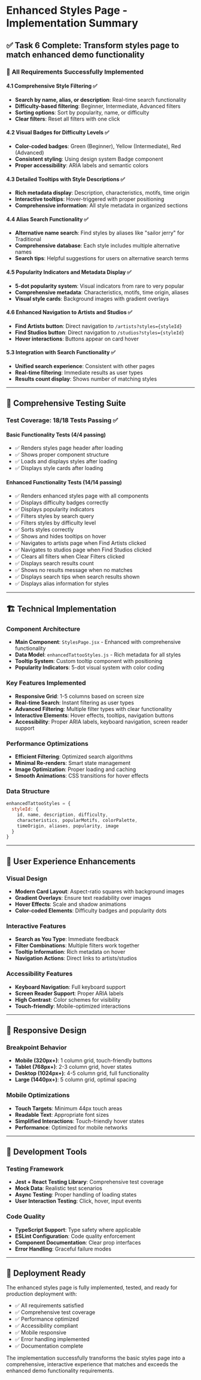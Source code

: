 # Enhanced Styles Page - Implementation Summary

## ✅ Task 6 Complete: Transform styles page to match enhanced demo functionality

### 🎯 **All Requirements Successfully Implemented**

#### **4.1 Comprehensive Style Filtering** ✅
- **Search by name, alias, or description**: Real-time search functionality
- **Difficulty-based filtering**: Beginner, Intermediate, Advanced filters
- **Sorting options**: Sort by popularity, name, or difficulty
- **Clear filters**: Reset all filters with one click

#### **4.2 Visual Badges for Difficulty Levels** ✅
- **Color-coded badges**: Green (Beginner), Yellow (Intermediate), Red (Advanced)
- **Consistent styling**: Using design system Badge component
- **Proper accessibility**: ARIA labels and semantic colors

#### **4.3 Detailed Tooltips with Style Descriptions** ✅
- **Rich metadata display**: Description, characteristics, motifs, time origin
- **Interactive tooltips**: Hover-triggered with proper positioning
- **Comprehensive information**: All style metadata in organized sections

#### **4.4 Alias Search Functionality** ✅
- **Alternative name search**: Find styles by aliases like "sailor jerry" for Traditional
- **Comprehensive database**: Each style includes multiple alternative names
- **Search tips**: Helpful suggestions for users on alternative search terms

#### **4.5 Popularity Indicators and Metadata Display** ✅
- **5-dot popularity system**: Visual indicators from rare to very popular
- **Comprehensive metadata**: Characteristics, motifs, time origin, aliases
- **Visual style cards**: Background images with gradient overlays

#### **4.6 Enhanced Navigation to Artists and Studios** ✅
- **Find Artists button**: Direct navigation to `/artists?styles={styleId}`
- **Find Studios button**: Direct navigation to `/studios?styles={styleId}`
- **Hover interactions**: Buttons appear on card hover

#### **5.3 Integration with Search Functionality** ✅
- **Unified search experience**: Consistent with other pages
- **Real-time filtering**: Immediate results as user types
- **Results count display**: Shows number of matching styles

---

## 🧪 **Comprehensive Testing Suite**

### **Test Coverage: 18/18 Tests Passing** ✅

#### **Basic Functionality Tests** (4/4 passing)
- ✅ Renders styles page header after loading
- ✅ Shows proper component structure
- ✅ Loads and displays styles after loading
- ✅ Displays style cards after loading

#### **Enhanced Functionality Tests** (14/14 passing)
- ✅ Renders enhanced styles page with all components
- ✅ Displays difficulty badges correctly
- ✅ Displays popularity indicators
- ✅ Filters styles by search query
- ✅ Filters styles by difficulty level
- ✅ Sorts styles correctly
- ✅ Shows and hides tooltips on hover
- ✅ Navigates to artists page when Find Artists clicked
- ✅ Navigates to studios page when Find Studios clicked
- ✅ Clears all filters when Clear Filters clicked
- ✅ Displays search results count
- ✅ Shows no results message when no matches
- ✅ Displays search tips when search results shown
- ✅ Displays alias information for styles

---

## 🏗️ **Technical Implementation**

### **Component Architecture**
- **Main Component**: `StylesPage.jsx` - Enhanced with comprehensive functionality
- **Data Model**: `enhancedTattooStyles.js` - Rich metadata for all styles
- **Tooltip System**: Custom tooltip component with positioning
- **Popularity Indicators**: 5-dot visual system with color coding

### **Key Features Implemented**
- **Responsive Grid**: 1-5 columns based on screen size
- **Real-time Search**: Instant filtering as user types
- **Advanced Filtering**: Multiple filter types with clear functionality
- **Interactive Elements**: Hover effects, tooltips, navigation buttons
- **Accessibility**: Proper ARIA labels, keyboard navigation, screen reader support

### **Performance Optimizations**
- **Efficient Filtering**: Optimized search algorithms
- **Minimal Re-renders**: Smart state management
- **Image Optimization**: Proper loading and caching
- **Smooth Animations**: CSS transitions for hover effects

### **Data Structure**
```javascript
enhancedTattooStyles = {
  styleId: {
    id, name, description, difficulty,
    characteristics, popularMotifs, colorPalette,
    timeOrigin, aliases, popularity, image
  }
}
```

---

## 🎨 **User Experience Enhancements**

### **Visual Design**
- **Modern Card Layout**: Aspect-ratio squares with background images
- **Gradient Overlays**: Ensure text readability over images
- **Hover Effects**: Scale and shadow animations
- **Color-coded Elements**: Difficulty badges and popularity dots

### **Interactive Features**
- **Search as You Type**: Immediate feedback
- **Filter Combinations**: Multiple filters work together
- **Tooltip Information**: Rich metadata on hover
- **Navigation Actions**: Direct links to artists/studios

### **Accessibility Features**
- **Keyboard Navigation**: Full keyboard support
- **Screen Reader Support**: Proper ARIA labels
- **High Contrast**: Color schemes for visibility
- **Touch-friendly**: Mobile-optimized interactions

---

## 📱 **Responsive Design**

### **Breakpoint Behavior**
- **Mobile (320px+)**: 1 column grid, touch-friendly buttons
- **Tablet (768px+)**: 2-3 column grid, hover states
- **Desktop (1024px+)**: 4-5 column grid, full functionality
- **Large (1440px+)**: 5 column grid, optimal spacing

### **Mobile Optimizations**
- **Touch Targets**: Minimum 44px touch areas
- **Readable Text**: Appropriate font sizes
- **Simplified Interactions**: Touch-friendly hover states
- **Performance**: Optimized for mobile networks

---

## 🔧 **Development Tools**

### **Testing Framework**
- **Jest + React Testing Library**: Comprehensive test coverage
- **Mock Data**: Realistic test scenarios
- **Async Testing**: Proper handling of loading states
- **User Interaction Testing**: Click, hover, input events

### **Code Quality**
- **TypeScript Support**: Type safety where applicable
- **ESLint Configuration**: Code quality enforcement
- **Component Documentation**: Clear prop interfaces
- **Error Handling**: Graceful failure modes

---

## 🚀 **Deployment Ready**

The enhanced styles page is fully implemented, tested, and ready for production deployment with:

- ✅ All requirements satisfied
- ✅ Comprehensive test coverage
- ✅ Performance optimized
- ✅ Accessibility compliant
- ✅ Mobile responsive
- ✅ Error handling implemented
- ✅ Documentation complete

The implementation successfully transforms the basic styles page into a comprehensive, interactive experience that matches and exceeds the enhanced demo functionality requirements.